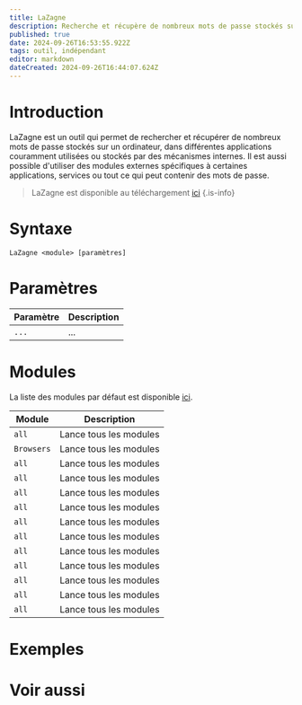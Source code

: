 ```yaml
---
title: LaZagne
description: Recherche et récupère de nombreux mots de passe stockés sur un ordinateur, dans différentes applications couramment utilisées ou stockés par des mécanismes internes.
published: true
date: 2024-09-26T16:53:55.922Z
tags: outil, indépendant
editor: markdown
dateCreated: 2024-09-26T16:44:07.624Z
---
```


# Introduction

LaZagne est un outil qui permet de rechercher et récupérer de nombreux mots de passe stockés sur un ordinateur, dans différentes applications couramment utilisées ou stockés par des mécanismes internes. Il est aussi possible d'utiliser des modules externes spécifiques à certaines applications, services ou tout ce qui peut contenir des mots de passe.

> LaZagne est disponible au téléchargement [ici](https://github.com/AlessandroZ/LaZagne)
{.is-info}

# Syntaxe

`LaZagne <module> [paramètres]`

# Paramètres

| Paramètre | Description |
| --------- | ----------- |
| `...`     | ...         |

# Modules

La liste des modules par défaut est disponible [ici](https://github.com/AlessandroZ/LaZagne?tab=readme-ov-file#supported-software).

| Module | Description |
| --------- | ----------- |
| `all`     | Lance tous les modules         |
| `Browsers`     | Lance tous les modules         |
| `all`     | Lance tous les modules         |
| `all`     | Lance tous les modules         |
| `all`     | Lance tous les modules         |
| `all`     | Lance tous les modules         |
| `all`     | Lance tous les modules         |
| `all`     | Lance tous les modules         |
| `all`     | Lance tous les modules         |
| `all`     | Lance tous les modules         |
| `all`     | Lance tous les modules         |
| `all`     | Lance tous les modules         |
| `all`     | Lance tous les modules         |

# Exemples

# Voir aussi
